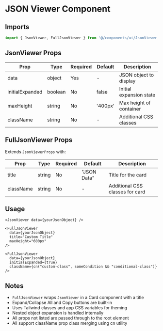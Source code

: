 # JSON Viewer Component

## Imports

```typescript
import { JsonViewer, FullJsonViewer } from '@/components/ui/JsonViewer';
```

## JsonViewer Props

| Prop | Type | Required | Default | Description |
|------|------|----------|---------|-------------|
| data | object | Yes | - | JSON object to display |
| initialExpanded | boolean | No | false | Initial expansion state |
| maxHeight | string | No | '400px' | Max height of container |
| className | string | No | - | Additional CSS classes |

## FullJsonViewer Props

Extends `JsonViewerProps` with:

| Prop | Type | Required | Default | Description |
|------|------|----------|---------|-------------|
| title | string | No | "JSON Data" | Title for the card |
| className | string | No | - | Additional CSS classes for card |

## Usage

```tsx
<JsonViewer data={yourJsonObject} />

<FullJsonViewer 
  data={yourJsonObject} 
  title="Custom Title"
  maxHeight="600px"
/>

<FullJsonViewer 
  data={yourJsonObject} 
  initialExpanded={true}
  className={cn("custom-class", someCondition && "conditional-class")}
/>
```

## Notes

- `FullJsonViewer` wraps `JsonViewer` in a Card component with a title
- Expand/Collapse All and Copy buttons are built-in
- Uses Tailwind classes and app CSS variables for theming
- Nested object expansion is handled internally
- All props not listed are passed through to the root element
- All support className prop class merging using cn utility 

